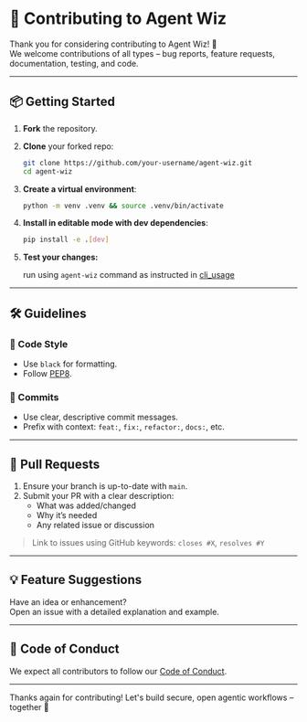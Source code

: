 # 🤝 Contributing to Agent Wiz

Thank you for considering contributing to Agent Wiz! 🎉  
We welcome contributions of all types – bug reports, feature requests, documentation, testing, and code.

---

## 📦 Getting Started

1. **Fork** the repository.
2. **Clone** your forked repo:
   ```bash
   git clone https://github.com/your-username/agent-wiz.git
   cd agent-wiz
   ```
3. **Create a virtual environment**:
   ```bash
   python -m venv .venv && source .venv/bin/activate
   ```
4. **Install in editable mode with dev dependencies**:
   ```bash
   pip install -e .[dev]
   ```
5. **Test your changes:**

    run using `agent-wiz` command as instructed in [cli_usage](https://github.com/Repello-AI/Agent-Wiz?tab=readme-ov-file#-cli-usage])

---

## 🛠️ Guidelines

### 📄 Code Style

- Use `black` for formatting.
- Follow [PEP8](https://peps.python.org/pep-0008/).


### 📝 Commits

- Use clear, descriptive commit messages.
- Prefix with context: `feat:`, `fix:`, `refactor:`, `docs:`, etc.

---

## 🔄 Pull Requests

1. Ensure your branch is up-to-date with `main`.
2. Submit your PR with a clear description:
   - What was added/changed
   - Why it’s needed
   - Any related issue or discussion

> Link to issues using GitHub keywords: `closes #X`, `resolves #Y`

---

## 💡 Feature Suggestions

Have an idea or enhancement?  
Open an issue with a detailed explanation and example.

---

## 🤝 Code of Conduct

We expect all contributors to follow our [Code of Conduct](./CODE_OF_CONDUCT.md).

---

Thanks again for contributing! Let's build secure, open agentic workflows – together 🚀
